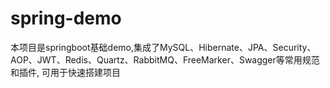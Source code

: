 # spring-demo
本项目是springboot基础demo,集成了MySQL、Hibernate、JPA、Security、AOP、JWT、Redis、Quartz、RabbitMQ、FreeMarker、Swagger等常用规范和插件,
可用于快速搭建项目
